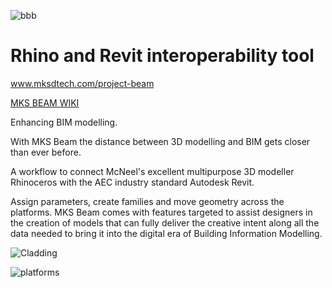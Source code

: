 ![bbb](https://user-images.githubusercontent.com/53434612/76241070-42fa3b80-622c-11ea-89e2-ff1c254f9cea.png)


# Rhino and Revit interoperability tool


www.mksdtech.com/project-beam

[MKS BEAM WIKI](https://mksdtech.gitbook.io/mks-beam/)


Enhancing BIM modelling.

With MKS Beam the distance between 3D modelling and BIM gets closer than ever before.

A workflow to connect McNeel's excellent multipurpose 3D modeller Rhinoceros with the AEC industry standard Autodesk Revit.

Assign parameters, create families and move geometry across the platforms. MKS Beam comes with features targeted to assist designers in the creation of models that can fully deliver the creative intent along all the data needed to bring it into the digital era of Building Information Modelling.

![Cladding](https://user-images.githubusercontent.com/53434612/76652614-dac69500-655e-11ea-865c-7e3d434d99f4.gif)

![platforms](https://user-images.githubusercontent.com/53434612/65444357-ca432680-de27-11e9-9104-d44f6198b37f.PNG)
